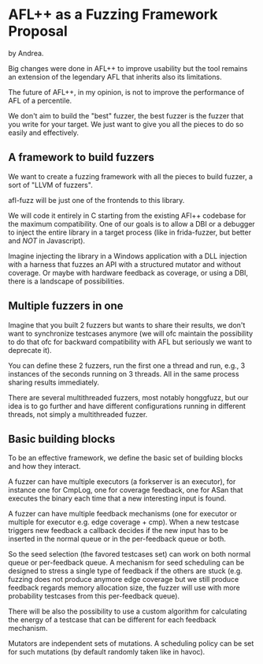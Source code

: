 # AFL++ as a Fuzzing Framework Proposal

by Andrea.

Big changes were done in AFL++ to improve usability but the tool remains an extension of the legendary AFL that inherits also its limitations.

The future of AFL++, in my opinion, is not to improve the performance of AFL of a percentile.

We don't aim to build the "best" fuzzer, the best fuzzer is the fuzzer that you write for your target.
We just want to give you all the pieces to do so easily and effectively.

## A framework to build fuzzers

We want to create a fuzzing framework with all the pieces to build fuzzer, a sort of "LLVM of fuzzers".

afl-fuzz will be just one of the frontends to this library.

We will code it entirely in C starting from the existing AFl++ codebase for the maximum compatibility. One of our goals is to allow a DBI or a debugger to inject the entire library in a target process (like in frida-fuzzer, but better and *NOT* in Javascript).

Imagine injecting the library in a Windows application with a DLL injection with a harness that fuzzes an API with a structured mutator and without coverage. Or maybe with hardware feedback as coverage, or using a DBI, there is a landscape of possibilities.

## Multiple fuzzers in one

Imagine that you built 2 fuzzers but wants to share their results, we don't want to synchronize testcases anymore (we will ofc maintain the possibility to do that ofc for backward compatibility with AFL but seriously we want to deprecate it).

You can define these 2 fuzzers, run the first one a thread and run, e.g., 3 instances of the seconds running on 3 threads. All in the same process sharing results immediately.

There are several multithreaded fuzzers, most notably honggfuzz, but our idea is to go further and have different configurations running in different threads, not simply a multithreaded fuzzer.

## Basic building blocks

To be an effective framework, we define the basic set of building blocks and how they interact.

A fuzzer can have multiple executors (a forkserver is an executor), for instance one for CmpLog, one for coverage feedback, one for ASan that executes the binary each time that a new interesting input is found.

A fuzzer can have multiple feedback mechanisms (one for executor or multiple for executor e.g. edge coverage + cmp). When a new testcase triggers new feedback a callback decides if the new input has to be inserted in the normal queue or in the per-feedback queue or both.

So the seed selection (the favored testcases set) can work on both normal queue or per-feedback queue.
A mechanism for seed scheduling can be designed to stress a single type of feedback if the others are stuck (e.g. fuzzing does not produce anymore edge coverage but we still produce feedback regards memory allocation size, the fuzzer will use with more probability testcases from this per-feedback queue).

There will be also the possibility to use a custom algorithm for calculating the energy of a testcase that can be different for each feedback mechanism.

Mutators are independent sets of mutations. A scheduling policy can be set for such mutations (by default randomly taken like in havoc).
 
